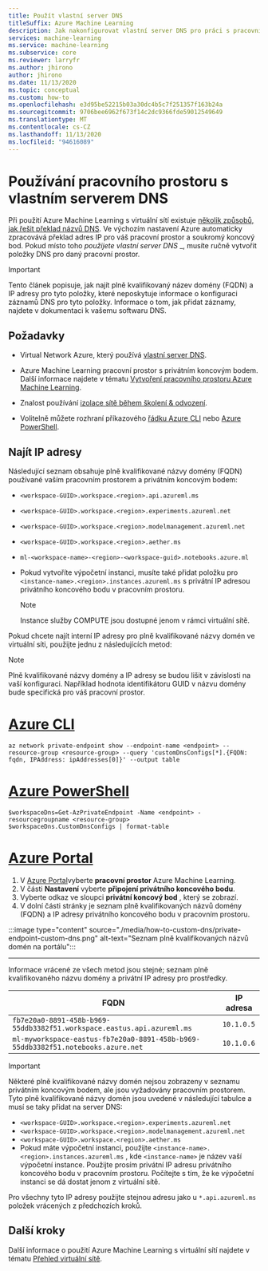 ```yaml
---
title: Použít vlastní server DNS
titleSuffix: Azure Machine Learning
description: Jak nakonfigurovat vlastní server DNS pro práci s pracovním prostorem Azure Machine Learning a soukromým koncovým bodem.
services: machine-learning
ms.service: machine-learning
ms.subservice: core
ms.reviewer: larryfr
ms.author: jhirono
author: jhirono
ms.date: 11/13/2020
ms.topic: conceptual
ms.custom: how-to
ms.openlocfilehash: e3d95be52215b03a30dc4b5c7f251357f163b24a
ms.sourcegitcommit: 9706bee6962f673f14c2dc9366fde59012549649
ms.translationtype: MT
ms.contentlocale: cs-CZ
ms.lasthandoff: 11/13/2020
ms.locfileid: "94616089"
---
```

# <a name="how-to-use-your-workspace-with-a-custom-dns-server"></a>Používání pracovního prostoru s vlastním serverem DNS

Při použití Azure Machine Learning s virtuální sítí existuje [několik způsobů, jak řešit překlad názvů DNS](../virtual-network/virtual-networks-name-resolution-for-vms-and-role-instances.md). Ve výchozím nastavení Azure automaticky zpracovává překlad adres IP pro váš pracovní prostor a soukromý koncový bod. Pokud místo toho _použijete vlastní server DNS_ _, musíte ručně vytvořit položky DNS pro daný pracovní prostor.

> [!IMPORTANT]
> Tento článek popisuje, jak najít plně kvalifikovaný název domény (FQDN) a IP adresy pro tyto položky, které neposkytuje informace o konfiguraci záznamů DNS pro tyto položky. Informace o tom, jak přidat záznamy, najdete v dokumentaci k vašemu softwaru DNS.

## <a name="prerequisites"></a>Požadavky

- Virtual Network Azure, který používá [vlastní server DNS](../virtual-network/virtual-networks-name-resolution-for-vms-and-role-instances.md#name-resolution-that-uses-your-own-dns-server).

- Azure Machine Learning pracovní prostor s privátním koncovým bodem. Další informace najdete v tématu [Vytvoření pracovního prostoru Azure Machine Learning](how-to-manage-workspace.md).

- Znalost používání [izolace sítě během školení & odvození](./how-to-network-security-overview.md).

- Volitelně můžete rozhraní příkazového [řádku Azure CLI](/cli/azure/install-azure-cli) nebo [Azure PowerShell](/powershell/azure/install-az-ps).

## <a name="find-the-ip-addresses"></a>Najít IP adresy

Následující seznam obsahuje plně kvalifikované názvy domény (FQDN) používané vaším pracovním prostorem a privátním koncovým bodem:

* `<workspace-GUID>.workspace.<region>.api.azureml.ms`
* `<workspace-GUID>.workspace.<region>.experiments.azureml.net`
* `<workspace-GUID>.workspace.<region>.modelmanagement.azureml.net`
* `<workspace-GUID>.workspace.<region>.aether.ms`
* `ml-<workspace-name>-<region>-<workspace-guid>.notebooks.azure.ml`
* Pokud vytvoříte výpočetní instanci, musíte také přidat položku pro `<instance-name>.<region>.instances.azureml.ms` s privátní IP adresou privátního koncového bodu v pracovním prostoru.

    > [!NOTE]
    > Instance služby COMPUTE jsou dostupné jenom v rámci virtuální sítě.

Pokud chcete najít interní IP adresy pro plně kvalifikované názvy domén ve virtuální síti, použijte jednu z následujících metod:

> [!NOTE]
> Plně kvalifikované názvy domény a IP adresy se budou lišit v závislosti na vaší konfiguraci. Například hodnota identifikátoru GUID v názvu domény bude specifická pro váš pracovní prostor.

# <a name="azure-cli"></a>[Azure CLI](#tab/azure-cli)

```azurecli
az network private-endpoint show --endpoint-name <endpoint> --resource-group <resource-group> --query 'customDnsConfigs[*].{FQDN: fqdn, IPAddress: ipAddresses[0]}' --output table
```

# <a name="azure-powershell"></a>[Azure PowerShell](#tab/azure-powershell)

```azurepowershell
$workspaceDns=Get-AzPrivateEndpoint -Name <endpoint> -resourcegroupname <resource-group>
$workspaceDns.CustomDnsConfigs | format-table
```

# <a name="azure-portal"></a>[Azure Portal](#tab/azure-portal)

1. V [Azure Portal](https://portal.azure.com)vyberte __pracovní prostor__ Azure Machine Learning.
1. V části __Nastavení__ vyberte __připojení privátního koncového bodu__.
1. Vyberte odkaz ve sloupci __privátní koncový bod__ , který se zobrazí.
1. V dolní části stránky je seznam plně kvalifikovaných názvů domény (FQDN) a IP adresy privátního koncového bodu v pracovním prostoru.

:::image type="content" source="./media/how-to-custom-dns/private-endpoint-custom-dns.png" alt-text="Seznam plně kvalifikovaných názvů domén na portálu":::

---

Informace vrácené ze všech metod jsou stejné; seznam plně kvalifikovaného názvu domény a privátní IP adresy pro prostředky.

| FQDN | IP adresa |
| ----- | ----- |
| `fb7e20a0-8891-458b-b969-55ddb3382f51.workspace.eastus.api.azureml.ms` | `10.1.0.5` |
| `ml-myworkspace-eastus-fb7e20a0-8891-458b-b969-55ddb3382f51.notebooks.azure.net` | `10.1.0.6` |

> [!IMPORTANT]
> Některé plně kvalifikované názvy domén nejsou zobrazeny v seznamu privátním koncovým bodem, ale jsou vyžadovány pracovním prostorem. Tyto plně kvalifikované názvy domén jsou uvedené v následující tabulce a musí se taky přidat na server DNS:
>
> * `<workspace-GUID>.workspace.<region>.experiments.azureml.net`
> * `<workspace-GUID>.workspace.<region>.modelmanagement.azureml.net`
> * `<workspace-GUID>.workspace.<region>.aether.ms`
> * Pokud máte výpočetní instanci, použijte `<instance-name>.<region>.instances.azureml.ms` , kde `<instance-name>` je název vaší výpočetní instance. Použijte prosím privátní IP adresu privátního koncového bodu v pracovním prostoru. Počítejte s tím, že ke výpočetní instanci se dá dostat jenom z virtuální sítě.
>
> Pro všechny tyto IP adresy použijte stejnou adresu jako u `*.api.azureml.ms` položek vrácených z předchozích kroků.

## <a name="next-steps"></a>Další kroky

Další informace o použití Azure Machine Learning s virtuální sítí najdete v tématu [Přehled virtuální sítě](how-to-network-security-overview.md).